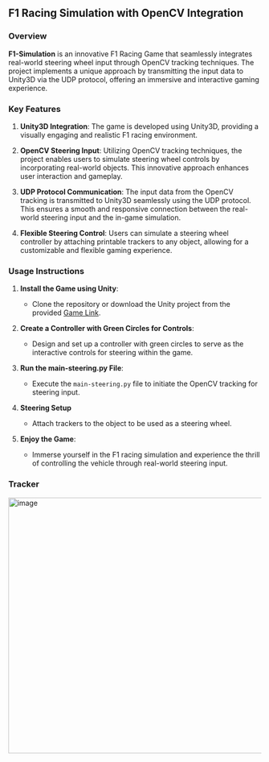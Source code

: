 ## F1 Racing Simulation with OpenCV Integration

### Overview

**F1-Simulation** is an innovative F1 Racing Game that seamlessly integrates real-world steering wheel input through OpenCV tracking techniques. The project implements a unique approach by transmitting the input data to Unity3D via the UDP protocol, offering an immersive and interactive gaming experience.

### Key Features

1. **Unity3D Integration**: The game is developed using Unity3D, providing a visually engaging and realistic F1 racing environment.

2. **OpenCV Steering Input**: Utilizing OpenCV tracking techniques, the project enables users to simulate steering wheel controls by incorporating real-world objects. This innovative approach enhances user interaction and gameplay.

3. **UDP Protocol Communication**: The input data from the OpenCV tracking is transmitted to Unity3D seamlessly using the UDP protocol. This ensures a smooth and responsive connection between the real-world steering input and the in-game simulation.

4. **Flexible Steering Control**: Users can simulate a steering wheel controller by attaching printable trackers to any object, allowing for a customizable and flexible gaming experience.

### Usage Instructions

1. **Install the Game using Unity**:
   - Clone the repository or download the Unity project from the provided [Game Link](https://drive.google.com/drive/u/0/folders/1bvCmqL11zI31Fy8ouCAtefo56c9AAvh0).

2. **Create a Controller with Green Circles for Controls**:
   - Design and set up a controller with green circles to serve as the interactive controls for steering within the game.

3. **Run the main-steering.py File**:
   - Execute the `main-steering.py` file to initiate the OpenCV tracking for steering input.

4. **Steering Setup**
   - Attach trackers to the object to be used as a steering wheel.
     
5. **Enjoy the Game**:
   - Immerse yourself in the F1 racing simulation and experience the thrill of controlling the vehicle through real-world steering input.

### Tracker 

<img width="508" alt="image" src="https://github.com/Aditya5052/F1-Simulation/assets/72243114/00a5c7ac-be65-4959-a1d4-71434d215579">

